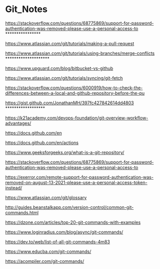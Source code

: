 # Git_Notes

https://stackoverflow.com/questions/68775869/support-for-password-authentication-was-removed-please-use-a-personal-access-to ****************

https://www.atlassian.com/git/tutorials/making-a-pull-request

https://www.atlassian.com/git/tutorials/using-branches/merge-conflicts ********************

https://www.upguard.com/blog/bitbucket-vs-github

https://www.atlassian.com/git/tutorials/syncing/git-fetch

https://stackoverflow.com/questions/6000919/how-to-check-the-differences-between-a-local-and-github-repository-before-the-pu

https://gist.github.com/JonathanMH/397fc427842614dd4803 ******************


https://k21academy.com/devops-foundation/git-overview-workflow-advantages/

https://docs.github.com/en

https://docs.github.com/en/actions

https://www.geeksforgeeks.org/what-is-a-git-repository/

https://stackoverflow.com/questions/68775869/support-for-password-authentication-was-removed-please-use-a-personal-access-to

https://exerror.com/remote-support-for-password-authentication-was-removed-on-august-13-2021-please-use-a-personal-access-token-instead/

https://www.atlassian.com/git/glossary

http://guides.beanstalkapp.com/version-control/common-git-commands.html

https://dzone.com/articles/top-20-git-commands-with-examples

https://www.loginradius.com/blog/async/git-commands/

https://dev.to/web/list-of-all-git-commands-4m83

https://www.educba.com/git-commands/

https://acompiler.com/git-commands/




